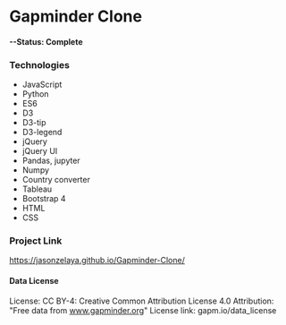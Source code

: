 # Gapminder Clone

#### --Status: Complete

### Technologies
* JavaScript
* Python
* ES6
* D3
* D3-tip
* D3-legend
* jQuery
* jQuery UI
* Pandas, jupyter
* Numpy
* Country converter
* Tableau
* Bootstrap 4
* HTML
* CSS

### Project Link
 https://jasonzelaya.github.io/Gapminder-Clone/

#### Data License

License: CC BY-4: Creative Common Attribution License 4.0
Attribution: "Free data from www.gapminder.org"
License link: gapm.io/data_license  

